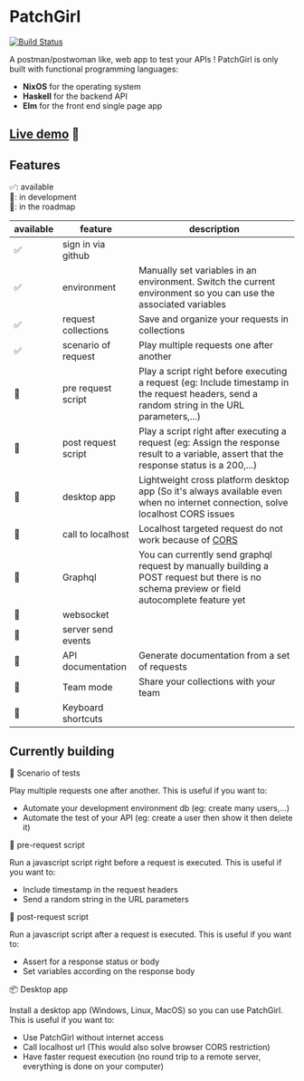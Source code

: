 # PatchGirl


[![Build Status](https://travis-ci.com/patchgirl/patchgirl.svg?branch=master)](https://travis-ci.com/patchgirl/patchgirl)

A postman/postwoman like, web app to test your APIs !
PatchGirl is only built with functional programming languages:
- **NixOS** for the operating system
- **Haskell** for the backend API
- **Elm** for the front end single page app

## [Live demo](https://patchgirl.io) 🚀


## Features


✅: available<br/>
🔧: in development<br/>
📝: in the roadmap<br/>

| available | feature             | description                                                                                                                                   |
|-----------|---------------------|-----------------------------------------------------------------------------------------------------------------------------------------------|
| ✅        | sign in via github  |                                                                                                                                               |
| ✅        | environment         | Manually set variables in an environment. Switch the current environment so you can use the associated variables                              |
| ✅        | request collections | Save and organize your requests in collections                                                                                                |
| ✅        | scenario of request | Play multiple requests one after another                                                                                                      |
| 🔧        | pre request script  | Play a script right before executing a request (eg: Include timestamp in the request headers, send a random string in the URL parameters,...) |
| 🔧        | post request script | Play a script right after executing a request (eg: Assign the response result to a variable, assert that the response status is a 200,...)    |
| 🔧        | desktop app         | Lightweight cross platform desktop app (So it's always available even when no internet connection, solve localhost CORS issues                |
| 📝        | call to localhost   | Localhost targeted request do not work because of [CORS](https://developer.mozilla.org/fr/docs/Web/HTTP/CORS)                                 |
| 📝        | Graphql             | You can currently send graphql request by manually building a POST request but there is no schema preview or field autocomplete feature yet   |
| 📝        | websocket           |                                                                                                                                               |
| 📝        | server send events  |                                                                                                                                               |
| 📝        | API documentation   | Generate documentation from a set of requests                                                                                                 |
| 📝        | Team mode           | Share your collections with your team                                                                                                         |
| 📝        | Keyboard shortcuts  |                                                                                                                                               |


## Currently building


📢 Scenario of tests

Play multiple requests one after another. This is useful if you want to:
- Automate your development environment db (eg: create many users,...)
- Automate the test of your API (eg: create a user then show it then delete it)

📜 pre-request script

Run a javascript script right before a request is executed. This is useful if you want to:
 - Include timestamp in the request headers
 - Send a random string in the URL parameters

📜 post-request script

Run a javascript script after a request is executed. This is useful if you want to:
 - Assert for a response status or body
 - Set variables according on the response body

📦 Desktop app

Install a desktop app (Windows, Linux, MacOS) so you can use PatchGirl. This is useful if you want to:
- Use PatchGirl without internet access
- Call localhost url (This would also solve browser CORS restriction)
- Have faster request execution (no round trip to a remote server, everything is done on your computer)

